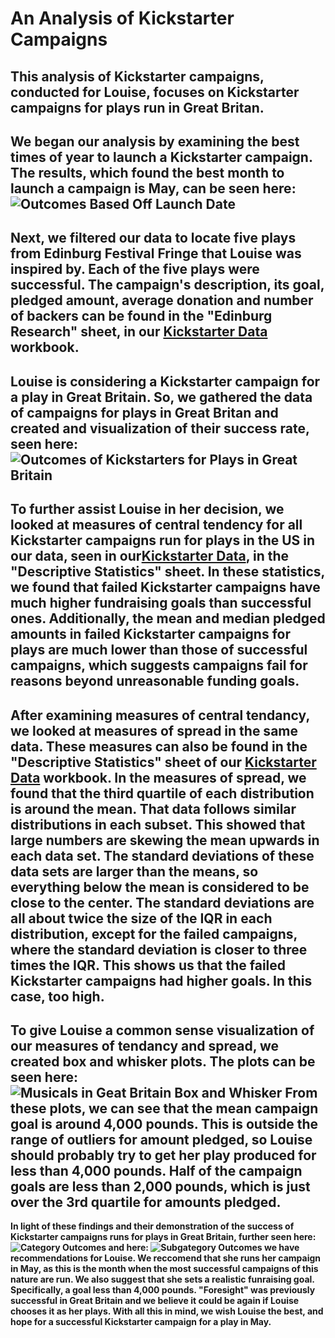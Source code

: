 # An Analysis of Kickstarter Campaigns
This analysis of Kickstarter campaigns, conducted for Louise, focuses on Kickstarter campaigns for plays run in Great Britan. 
---
We began our analysis by examining the best times of year to launch a Kickstarter campaign. The results, which found the best month to launch a campaign is May, can be seen here:
![Outcomes Based Off Launch Date](https://github.com/samlilburn07/kickstarter-analysis/blob/d7a6ef36d758aa02d3b19878391d15e18b1205e0/Outcomes%20Based%20Off%20Launch%20Date%201:3:3.png)
---
Next, we filtered our data to locate five plays from Edinburg Festival Fringe that Louise was inspired by. Each of the five plays were successful. The campaign's description, its goal, pledged amount, average donation and number of backers can be found in the "Edinburg Research" sheet, in our [Kickstarter Data](https://github.com/samlilburn07/kickstarter-analysis/blob/6eb0de3fab62e383c2c8bb9353b9932785a4f3bf/data-1-1-3-StarterBook.xlsx) workbook.
---
Louise is considering a Kickstarter campaign for a play in Great Britain. So, we gathered the data of campaigns for plays in Great Britan and created and visualization of their success rate, seen here:
![Outcomes of Kickstarters for Plays in Great Britain](https://github.com/samlilburn07/kickstarter-analysis/blob/0025fbf85c27e50c228c12739d751a812ea2a3c7/Play%20Kickstarter%20Outcomes%20GB.png)
---
To further assist Louise in her decision, we looked at measures of central tendency for all Kickstarter campaigns run for plays in the US in our data, seen in our[Kickstarter Data](https://github.com/samlilburn07/kickstarter-analysis/blob/6eb0de3fab62e383c2c8bb9353b9932785a4f3bf/data-1-1-3-StarterBook.xlsx), in the "Descriptive Statistics" sheet. In these statistics, we found that failed Kickstarter campaigns have much higher fundraising goals than successful ones. Additionally, the mean and median pledged amounts in failed Kickstarter campaigns for plays are much lower than those of successful campaigns, which suggests campaigns fail for reasons beyond unreasonable funding goals. 
---
After examining measures of central tendancy, we looked at measures of spread in the same data. These measures can also be found in the "Descriptive Statistics" sheet of our [Kickstarter Data](https://github.com/samlilburn07/kickstarter-analysis/blob/6eb0de3fab62e383c2c8bb9353b9932785a4f3bf/data-1-1-3-StarterBook.xlsx) workbook. In the measures of spread, we found that the third quartile of each distribution is around the mean. That data follows similar distributions in each subset. This showed that large numbers are skewing the mean upwards in each data set. The standard deviations of these data sets are larger than the means, so everything below the mean is considered to be close to the center. The standard deviations are all about twice the size of the IQR in each distribution, except for the failed campaigns, where the standard deviation is closer to three times the IQR. This shows us that the failed Kickstarter campaigns had higher goals. In this case, too high. 
---
To give Louise a common sense visualization of our measures of tendancy and spread, we created box and whisker plots. The plots can be seen here: 
![Musicals in Geat Britain Box and Whisker](https://github.com/samlilburn07/kickstarter-analysis/blob/0025fbf85c27e50c228c12739d751a812ea2a3c7/Musicals%20in%20GB%20box%20and%20whisker.png) 
From these plots, we can see that the mean campaign goal is around 4,000 pounds. This is outside the range of outliers for amount pledged, so Louise should probably try to get her play produced for less than 4,000 pounds. Half of the campaign goals are less than 2,000 pounds, which is just over the 3rd quartile for amounts pledged.
---
**In light of these findings and their demonstration of the success of Kickstarter campaigns runs for plays in Great Britain, further seen here: 
![Category Outcomes](https://github.com/samlilburn07/kickstarter-analysis/blob/c77334d4293aeaa4908b85b27a0b833a7dd2b859/Parent%20Category%20Outcomes.png) 
and here: 
![Subgategory Outcomes](https://github.com/samlilburn07/kickstarter-analysis/blob/c77334d4293aeaa4908b85b27a0b833a7dd2b859/Subcategory%20Outcomes.png)
we have recommendations for Louise. We reccomend that she runs her campaign in May, as this is the month when the most successful campaigns of this nature are run. We also suggest that she sets a realistic funraising goal. Specifically, a goal less than 4,000 pounds. "Foresight" was previously successful in Great Britain and we believe it could be again if Louise chooses it as her plays. With all this in mind, we wish Louise the best, and hope for a successful Kickstarter campaign for a play in May.**
